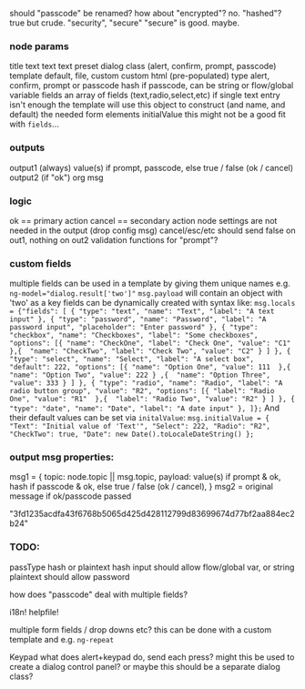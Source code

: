 
should "passcode" be renamed? how about "encrypted"? no. "hashed"? true but crude. "security", "secure"
"secure" is good. maybe. 

### node params 
title           text 
text            text 
preset          dialog class (alert, confirm, prompt, passcode)
template        default, file, custom
custom          html (pre-populated)
type            alert, confirm, prompt or passcode
hash            if passcode, can be string or flow/global variable
fields          an array of fields (text,radio,select,etc) if single text entry isn't enough
                the template will use this object to construct (and name, and default) the
                needed form elements
initialValue    this might not be a good fit with `fields`... 

### outputs 
output1 (always)               value(s) if prompt, passcode, else true / false (ok / cancel)
output2 (if "ok")              org msg

### logic
ok == primary action
cancel == secondary action
node settings are not needed in the output (drop config msg)
cancel/esc/etc should send false on out1, nothing on out2
validation functions for "prompt"?

### custom fields
multiple fields can be used in a template by giving them unique names e.g. `ng-model="dialog.result['two']"`
    `msg.payload` will contain an object with 'two' as a key
    fields can be dynamically created with syntax like:
      ````
      msg.locals = {"fields": [
          {
              "type": "text",
              "name": "Text",
              "label": "A text input"
          },
          {
              "type": "password",
              "name": "Password",
              "label": "A password input",
              "placeholder": "Enter password"
          },
          {
              "type": "checkbox",
              "name": "Checkboxes",
              "label": "Some checkboxes",
              "options": [{
                      "name": "CheckOne",
                      "label": "Check One",
                      "value": "C1" 
                  },{ 
                      "name": "CheckTwo",
                      "label": "Check Two",
                      "value": "C2"
                  }
              ]
          },
          {
              "type": "select",
              "name": "Select",
              "label": "A select box",
              "default": 222,
              "options": [{
                      "name": "Option One",
                      "value": 111 
                  },{ 
                      "name": "Option Two",
                      "value": 222
                  }
      ,{ 
                      "name": "Option Three",
                      "value": 333
                  }
              ]
          },
          {
              "type": "radio",
              "name": "Radio",
              "label": "A radio button group",
              "value": "R2",
              "options": [{
                      "label": "Radio One",
                      "value": "R1" 
                  },{ 
                      "label": "Radio Two",
                      "value": "R2"
                  }
              ]
          },
          {
              "type": "date",
              "name": "Date",
              "label": "A date input"
          },
      ]};
      ````
    And their default values can be set via `initalValue`:
      ````
      msg.initialValue = {
          "Text": "Initial value of 'Text'",
          "Select": 222,
          "Radio": "R2",
          "CheckTwo": true,
          "Date": new Date().toLocaleDateString()
      };
      ````

### output msg properties:
msg1 = {
  topic: node.topic || msg.topic,
  payload: value(s) if prompt & ok, hash if passcode & ok, else true / false (ok / cancel),
}
msg2 = original message if ok/passcode passed

"3fd1235acdfa43f6768b5065d425d428112799d83699674d77bf2aa884ec2b24"

### TODO:
passType hash or plaintext
  hash input should allow flow/global var, or string
  plaintext should allow password

how does "passcode" deal with multiple fields? 

i18n!
helpfile!

multiple form fields / drop downs etc?
    this can be done with a custom template and e.g. `ng-repeat`

Keypad 
    what does alert+keypad do, send each press?
    might this be used to create a dialog control panel?
    or maybe this should be a separate dialog class? 